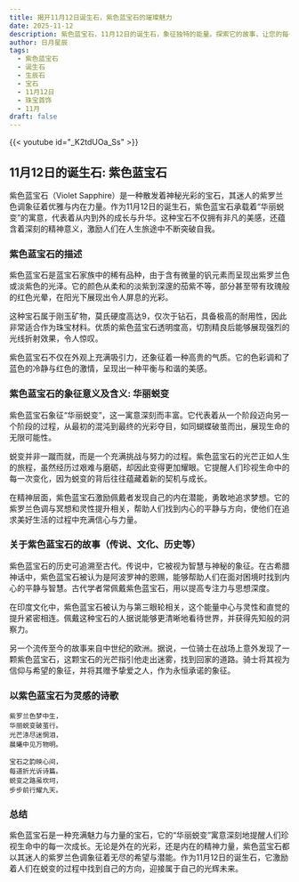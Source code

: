 ```yaml
---
title: 揭开11月12日诞生石，紫色蓝宝石的璀璨魅力
date: 2025-11-12
description: 紫色蓝宝石，11月12日的诞生石，象征独特的能量。探索它的故事，让您的每一天更有意义。
author: 日月星辰
tags:
  - 紫色蓝宝石
  - 诞生石
  - 生辰石
  - 宝石
  - 11月12日
  - 珠宝首饰
  - 11月
draft: false
---
```


{{< youtube id="_K2tdUOa_Ss" >}}

## 11月12日的诞生石: 紫色蓝宝石

紫色蓝宝石（Violet Sapphire）是一种散发着神秘光彩的宝石，其迷人的紫罗兰色调象征着优雅与内在力量。作为11月12日的诞生石，紫色蓝宝石承载着“华丽蜕变”的寓意，代表着从内到外的成长与升华。这种宝石不仅拥有非凡的美感，还蕴含着深刻的精神意义，激励人们在人生旅途中不断突破自我。

### 紫色蓝宝石的描述

紫色蓝宝石是蓝宝石家族中的稀有品种，由于含有微量的钒元素而呈现出紫罗兰色或淡紫色的光泽。它的颜色从柔和的淡紫到深邃的茄紫不等，部分甚至带有玫瑰般的红色光晕，在阳光下展现出令人屏息的光彩。

这种宝石属于刚玉矿物，莫氏硬度高达9，仅次于钻石，具备极高的耐用性，因此非常适合作为珠宝材料。优质的紫色蓝宝石透明度高，切割精良后能够展现强烈的光线折射效果，令人惊叹。

紫色蓝宝石不仅在外观上充满吸引力，还象征着一种高贵的气质。它的色彩调和了蓝色的冷静与红色的激情，呈现出一种平衡与和谐的美感。

### 紫色蓝宝石的象征意义及含义: 华丽蜕变

紫色蓝宝石象征“华丽蜕变”，这一寓意深刻而丰富。它代表着从一个阶段迈向另一个阶段的过程，从最初的混沌到最终的光彩夺目，如同蝴蝶破茧而出，展现生命的无限可能性。

蜕变并非一蹴而就，而是一个充满挑战与努力的过程。紫色蓝宝石的光芒正如人生的旅程，虽然经历过艰难与磨砺，却因此变得更加耀眼。它提醒人们珍视生命中的每一次变化，因为蜕变的背后往往蕴藏着新的契机与成长。

在精神层面，紫色蓝宝石激励佩戴者发现自己的内在潜能，勇敢地追求梦想。它的紫罗兰色调与冥想和灵性提升相关，帮助人们找到内心的平静与方向，使他们在追求美好生活的过程中充满信心与力量。

### 关于紫色蓝宝石的故事（传说、文化、历史等）

紫色蓝宝石的历史可追溯至古代。传说中，它被视为智慧与神秘的象征。在古希腊神话中，紫色蓝宝石被认为是阿波罗神的恩赐，能够帮助人们在面对困境时找到内心的平静与智慧。古代学者常佩戴紫色蓝宝石，用以提高专注力与思想深度。

在印度文化中，紫色蓝宝石被认为与第三眼轮相关，这个能量中心与灵性和直觉的提升紧密相连。佩戴这种宝石的人据说能够更清晰地看待世界，并获得先知般的洞察力。

另一个流传至今的故事来自中世纪的欧洲。据说，一位骑士在战场上意外发现了一颗紫色蓝宝石，这颗宝石的光芒指引他走出迷雾，找到回家的道路。骑士将其视为信仰与希望的象征，并将其赠予挚爱之人，作为永恒承诺的象征。

### 以紫色蓝宝石为灵感的诗歌

```
紫罗兰色梦中生，  
华丽蜕变破茧行。  
光芒涤尽迷惘泪，  
晨曦中见万物明。  

宝石之韵映心间，  
每道折光诉诗篇。  
蜕变之路虽坎坷，  
步步前行耀九天。
```

### 总结

紫色蓝宝石是一种充满魅力与力量的宝石，它的“华丽蜕变”寓意深刻地提醒人们珍视生命中的每一次成长。无论是外在的光彩，还是内在的精神力量，紫色蓝宝石都以其迷人的紫罗兰色调象征着无尽的希望与潜能。作为11月12日的诞生石，它激励着人们在蜕变的过程中找到自己的方向，迎接属于自己的光辉未来。